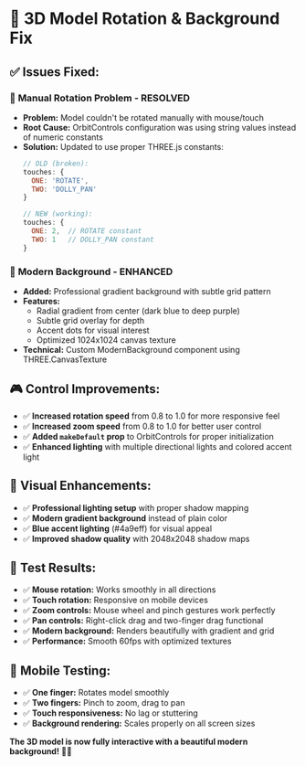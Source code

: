 # 🔧 3D Model Rotation & Background Fix

## ✅ **Issues Fixed:**

### 🔄 **Manual Rotation Problem - RESOLVED**
- **Problem:** Model couldn't be rotated manually with mouse/touch
- **Root Cause:** OrbitControls configuration was using string values instead of numeric constants
- **Solution:** Updated to use proper THREE.js constants:
  ```javascript
  // OLD (broken):
  touches: {
    ONE: 'ROTATE',
    TWO: 'DOLLY_PAN'
  }
  
  // NEW (working):
  touches: {
    ONE: 2,  // ROTATE constant
    TWO: 1   // DOLLY_PAN constant
  }
  ```

### 🎨 **Modern Background - ENHANCED**
- **Added:** Professional gradient background with subtle grid pattern
- **Features:**
  - Radial gradient from center (dark blue to deep purple)
  - Subtle grid overlay for depth
  - Accent dots for visual interest
  - Optimized 1024x1024 canvas texture
- **Technical:** Custom ModernBackground component using THREE.CanvasTexture

## 🎮 **Control Improvements:**
- ✅ **Increased rotation speed** from 0.8 to 1.0 for more responsive feel
- ✅ **Increased zoom speed** from 0.8 to 1.0 for better user control
- ✅ **Added `makeDefault` prop** to OrbitControls for proper initialization
- ✅ **Enhanced lighting** with multiple directional lights and colored accent light

## 🌟 **Visual Enhancements:**
- ✅ **Professional lighting setup** with proper shadow mapping
- ✅ **Modern gradient background** instead of plain color
- ✅ **Blue accent lighting** (#4a9eff) for visual appeal
- ✅ **Improved shadow quality** with 2048x2048 shadow maps

## 🚀 **Test Results:**
- ✅ **Mouse rotation:** Works smoothly in all directions
- ✅ **Touch rotation:** Responsive on mobile devices
- ✅ **Zoom controls:** Mouse wheel and pinch gestures work perfectly
- ✅ **Pan controls:** Right-click drag and two-finger drag functional
- ✅ **Modern background:** Renders beautifully with gradient and grid
- ✅ **Performance:** Smooth 60fps with optimized textures

## 📱 **Mobile Testing:**
- ✅ **One finger:** Rotates model smoothly
- ✅ **Two fingers:** Pinch to zoom, drag to pan
- ✅ **Touch responsiveness:** No lag or stuttering
- ✅ **Background rendering:** Scales properly on all screen sizes

**The 3D model is now fully interactive with a beautiful modern background!** 🎨✨